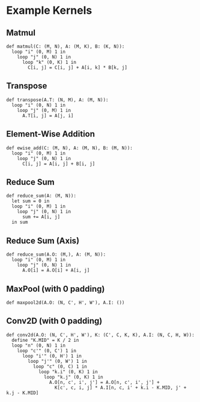 # Example Kernels

## Matmul

```
def matmul(C: (M, N), A: (M, K), B: (K, N)):
  loop "i" (0, M) 1 in
    loop "j" (0, N) 1 in
      loop "k" (0, K) 1 in
        C[i, j] = C[i, j] + A[i, k] * B[k, j]
```

## Transpose

```
def transpose(A.T: (N, M), A: (M, N)):
  loop "i" (0, N) 1 in
    loop "j" (0, M) 1 in
      A.T[i, j] = A[j, i]
```

## Element-Wise Addition

```
def ewise_add(C: (M, N), A: (M, N), B: (M, N)):
  loop "i" (0, M) 1 in
    loop "j" (0, N) 1 in
      C[i, j] = A[i, j] + B[i, j]
```

## Reduce Sum

```
def reduce_sum(A: (M, N)):
  let sum = 0 in
  loop "i" (0, M) 1 in
    loop "j" (0, N) 1 in
      sum += A[i, j]
  in sum
```

## Reduce Sum (Axis)

```
def reduce_sum(A.O: (M,), A: (M, N)):
  loop "i" (0, M) 1 in
    loop "j" (0, N) 1 in
      A.O[i] = A.O[i] + A[i, j]
```

## MaxPool (with 0 padding)

```
def maxpool2d(A.O: (N, C', H', W'), A.I: ())
```

## Conv2D (with 0 padding)

```
def conv2d(A.O: (N, C', H', W'), K: (C', C, K, K), A.I: (N, C, H, W)):
  define "K.MID" = K / 2 in
  loop "n" (0, N) 1 in
    loop "c'" (0, C') 1 in
      loop "i'" (0, H') 1 in
        loop "j'" (0, W') 1 in
          loop "c" (0, C) 1 in
            loop "k.i" (0, K) 1 in
              loop "k.j" (0, K) 1 in
                A.O[n, c', i', j'] = A.O[n, c', i', j'] +
                  K[c', c, i, j] * A.I[n, c, i' + k.i - K.MID, j' + k.j - K.MID]
```
